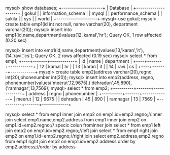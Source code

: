 mysql> show databases;
+--------------------+
| Database           |
+--------------------+
| gokul              |
| information_schema |
| mysql              |
| performance_schema |
| sakila             |
| sys                |
| world              |
+--------------------+
mysql> use gokul;
mysql> create table emp1(id int not null, name varchar(20), department varchar(20));
mysql>  insert into emp1(id,name,department)values(12,'kamal','hr');
Query OK, 1 row affected (0.20 sec)

mysql> insert into emp1(id,name,department)values(13,'karan','it'),(14,'ravi','cs');
Query OK, 2 rows affected (0.19 sec)
mysql> select * from emp1;
+----+-------+------------+
| id | name  | department |
+----+-------+------------+
| 12 | kamal | hr         |
| 13 | karan | it         |
| 14 | ravi  | cs         |
+----+-------+------------+
mysql> create table emp2(address varchar(20),regno int(20),phonenumber int(20));
mysql> insert into emp2(address, regno, phonenumber)values('meerut',12,9675),('dehradun',45,890),('ramnagar',13,7569);
mysql> select * from emp2;
+----------+-------+-------------+
| address  | regno | phonenumber |
+----------+-------+-------------+
| meerut   |    12 |        9675 |
| dehradun |    45 |         890 |
| ramnagar |    13 |        7569 |
+----------+-------+-------------+

mysql> select * from emp1 inner join emp2 on emp1.id=emp2.regno;//inner join
 select emp1.name,emp2.address from emp1 inner join emp2 on emp1.id=emp2.regno;// specic colun frominner join
  select * from emp1 left join emp2 on emp1.id=emp2.regno;//left join
   select * from emp1 right join emp2 on emp1.id=emp2.regno;//right join
    select emp2.address,emp2.regno from emp1 right join emp2 on emp1.id=emp2.address order by emp2.address;//order by address 

